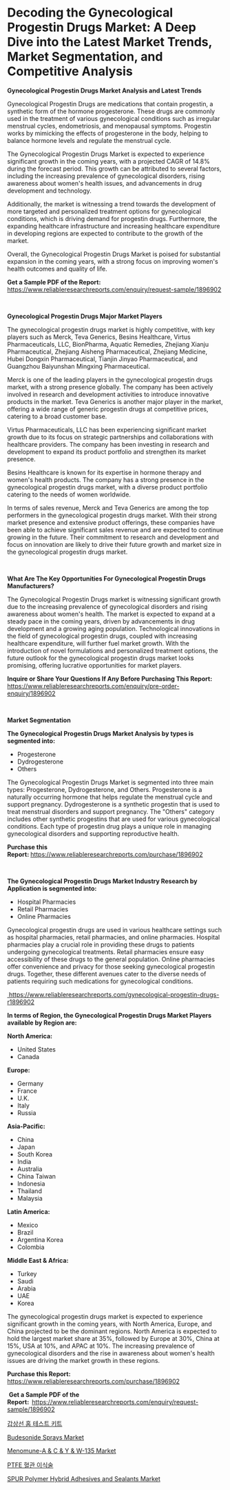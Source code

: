 <p><h1>Decoding the Gynecological Progestin Drugs Market: A Deep Dive into the Latest Market Trends, Market Segmentation, and Competitive Analysis</h1></p><p><strong>Gynecological Progestin Drugs Market Analysis and Latest Trends</strong></p>
<p><p>Gynecological Progestin Drugs are medications that contain progestin, a synthetic form of the hormone progesterone. These drugs are commonly used in the treatment of various gynecological conditions such as irregular menstrual cycles, endometriosis, and menopausal symptoms. Progestin works by mimicking the effects of progesterone in the body, helping to balance hormone levels and regulate the menstrual cycle.</p><p>The Gynecological Progestin Drugs Market is expected to experience significant growth in the coming years, with a projected CAGR of 14.8% during the forecast period. This growth can be attributed to several factors, including the increasing prevalence of gynecological disorders, rising awareness about women's health issues, and advancements in drug development and technology.</p><p>Additionally, the market is witnessing a trend towards the development of more targeted and personalized treatment options for gynecological conditions, which is driving demand for progestin drugs. Furthermore, the expanding healthcare infrastructure and increasing healthcare expenditure in developing regions are expected to contribute to the growth of the market.</p><p>Overall, the Gynecological Progestin Drugs Market is poised for substantial expansion in the coming years, with a strong focus on improving women's health outcomes and quality of life.</p></p>
<p><strong>Get a Sample PDF of the Report:&nbsp;</strong> <a href="https://www.reliableresearchreports.com/enquiry/request-sample/1896902">https://www.reliableresearchreports.com/enquiry/request-sample/1896902</a></p>
<p>&nbsp;</p>
<p><strong>Gynecological Progestin Drugs Major Market Players</strong></p>
<p><p>The gynecological progestin drugs market is highly competitive, with key players such as Merck, Teva Generics, Besins Healthcare, Virtus Pharmaceuticals, LLC, BionPharma, Aquatic Remedies, Zhejiang Xianju Pharmaceutical, Zhejiang Aisheng Pharmaceutical, Zhejiang Medicine, Hubei Dongxin Pharmaceutical, Tianjin Jinyao Pharmaceutical, and Guangzhou Baiyunshan Mingxing Pharmaceutical.</p><p>Merck is one of the leading players in the gynecological progestin drugs market, with a strong presence globally. The company has been actively involved in research and development activities to introduce innovative products in the market. Teva Generics is another major player in the market, offering a wide range of generic progestin drugs at competitive prices, catering to a broad customer base.</p><p>Virtus Pharmaceuticals, LLC has been experiencing significant market growth due to its focus on strategic partnerships and collaborations with healthcare providers. The company has been investing in research and development to expand its product portfolio and strengthen its market presence.</p><p>Besins Healthcare is known for its expertise in hormone therapy and women's health products. The company has a strong presence in the gynecological progestin drugs market, with a diverse product portfolio catering to the needs of women worldwide.</p><p>In terms of sales revenue, Merck and Teva Generics are among the top performers in the gynecological progestin drugs market. With their strong market presence and extensive product offerings, these companies have been able to achieve significant sales revenue and are expected to continue growing in the future. Their commitment to research and development and focus on innovation are likely to drive their future growth and market size in the gynecological progestin drugs market.</p></p>
<p>&nbsp;</p>
<p><strong>What Are The Key Opportunities For Gynecological Progestin Drugs Manufacturers?</strong></p>
<p><p>The Gynecological Progestin Drugs market is witnessing significant growth due to the increasing prevalence of gynecological disorders and rising awareness about women's health. The market is expected to expand at a steady pace in the coming years, driven by advancements in drug development and a growing aging population. Technological innovations in the field of gynecological progestin drugs, coupled with increasing healthcare expenditure, will further fuel market growth. With the introduction of novel formulations and personalized treatment options, the future outlook for the gynecological progestin drugs market looks promising, offering lucrative opportunities for market players.</p></p>
<p><strong>Inquire or Share Your Questions If Any Before Purchasing This Report:</strong> <a href="https://www.reliableresearchreports.com/enquiry/pre-order-enquiry/1896902">https://www.reliableresearchreports.com/enquiry/pre-order-enquiry/1896902</a></p>
<p>&nbsp;</p>
<p><strong>Market Segmentation</strong></p>
<p><strong>The Gynecological Progestin Drugs Market Analysis by types is segmented into:</strong></p>
<p><ul><li>Progesterone</li><li>Dydrogesterone</li><li>Others</li></ul></p>
<p><p>The Gynecological Progestin Drugs Market is segmented into three main types: Progesterone, Dydrogesterone, and Others. Progesterone is a naturally occurring hormone that helps regulate the menstrual cycle and support pregnancy. Dydrogesterone is a synthetic progestin that is used to treat menstrual disorders and support pregnancy. The "Others" category includes other synthetic progestins that are used for various gynecological conditions. Each type of progestin drug plays a unique role in managing gynecological disorders and supporting reproductive health.</p></p>
<p><strong>Purchase this Report:&nbsp;</strong><a href="https://www.reliableresearchreports.com/purchase/1896902">https://www.reliableresearchreports.com/purchase/1896902</a></p>
<p>&nbsp;</p>
<p><strong>The Gynecological Progestin Drugs Market Industry Research by Application is segmented into:</strong></p>
<p><ul><li>Hospital Pharmacies</li><li>Retail Pharmacies</li><li>Online Pharmacies</li></ul></p>
<p><p>Gynecological progestin drugs are used in various healthcare settings such as hospital pharmacies, retail pharmacies, and online pharmacies. Hospital pharmacies play a crucial role in providing these drugs to patients undergoing gynecological treatments. Retail pharmacies ensure easy accessibility of these drugs to the general population. Online pharmacies offer convenience and privacy for those seeking gynecological progestin drugs. Together, these different avenues cater to the diverse needs of patients requiring such medications for gynecological conditions.</p></p>
<p><a href="https://www.reliableresearchreports.com/gynecological-progestin-drugs-r1896902">&nbsp;https://www.reliableresearchreports.com/gynecological-progestin-drugs-r1896902</a></p>
<p><strong>In terms of Region, the Gynecological Progestin Drugs Market Players available by Region are:</strong></p>
<p>
    <p> <strong> North America: </strong>
        <ul>
            <li>United States</li>
            <li>Canada</li>
        </ul>
        </p> 
    <p> <strong> Europe: </strong>
        <ul>
            <li>Germany</li>
            <li>France</li>
            <li>U.K.</li>
            <li>Italy</li>
            <li>Russia</li>
        </ul>
        </p> 
    <p> <strong> Asia-Pacific: </strong>
        <ul>
            <li>China</li>
            <li>Japan</li>
            <li>South Korea</li>
            <li>India</li>
            <li>Australia</li>
            <li>China Taiwan</li>
            <li>Indonesia</li>
            <li>Thailand</li>
            <li>Malaysia</li>
        </ul>
        </p> 
    <p> <strong> Latin America: </strong>
        <ul>
            <li>Mexico</li>
            <li>Brazil</li>
            <li>Argentina Korea</li>
            <li>Colombia</li>
        </ul>
        </p> 
    <p> <strong> Middle East & Africa: </strong>
        <ul>
            <li>Turkey</li>
            <li>Saudi</li>
            <li>Arabia</li>
            <li>UAE</li>
            <li>Korea</li>
        </ul>
    </p>
    </p>
<p><p>The gynecological progestin drugs market is expected to experience significant growth in the coming years, with North America, Europe, and China projected to be the dominant regions. North America is expected to hold the largest market share at 35%, followed by Europe at 30%, China at 15%, USA at 10%, and APAC at 10%. The increasing prevalence of gynecological disorders and the rise in awareness about women's health issues are driving the market growth in these regions.</p></p>
<p><strong>Purchase this Report: </strong><a href="https://www.reliableresearchreports.com/purchase/1896902">https://www.reliableresearchreports.com/purchase/1896902</a></p>
<p>&nbsp;<strong>Get a Sample PDF of the Report:&nbsp;&nbsp;</strong><a href="https://www.reliableresearchreports.com/enquiry/request-sample/1896902">https://www.reliableresearchreports.com/enquiry/request-sample/1896902</a></p>
<p><strong></strong></p>
<p><p><a href="https://github.com/TimmyMann6767/Market-Research-Report-List-1/blob/main/517705257697.md">갑상선 홈 테스트 키트</a></p><p><a href="https://github.com/cecuraprangm/Market-Research-Report-List-2/blob/main/budesonide-sprays-market.md">Budesonide Sprays Market</a></p><p><a href="https://github.com/fiixsa/Market-Research-Report-List-2/blob/main/menomune-a-c-y-w-135-market.md">Menomune-A & C & Y & W-135 Market</a></p><p><a href="https://github.com/khytkeqagplkzqvh/Market-Research-Report-List-2/blob/main/886980057695.md">PTFE 혈관 이식술</a></p><p><a href="https://issuu.com/reportprime-2/docs/spur-polymer-hybrid-adhesives-and-sealants-market-">SPUR Polymer Hybrid Adhesives and Sealants Market</a></p></p>
